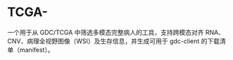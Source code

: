 # TCGA-
一个用于从 GDC/TCGA 中筛选多模态完整病人的工具，支持跨模态对齐 RNA、CNV、病理全视野图像（WSI）及生存信息，并生成可用于 gdc-client 的下载清单（manifest）。
